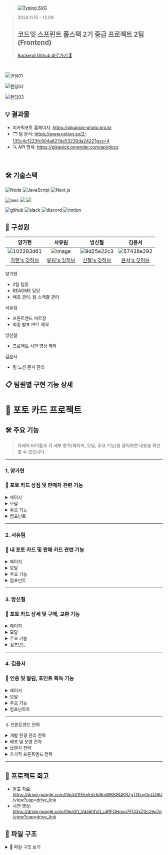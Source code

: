> [![Typing SVG](https://readme-typing-svg.demolab.com?font=Poppins&weight=900&size=46&pause=1000&color=F7D511&vCenter=true&width=435&lines=pikapick+photo)](https://git.io/typing-svg)

> 2024.11.15 - 12.09
> ## 코드잇 스프린트 풀스택 2기 중급 프로젝트 2팀 (Frontend)
> [Backend Github 바로가기 🔗](https://github.com/2-FavoritePhoto-2/2-FavoritePhoto-2-BE)
> 
<br />

![랜딩01](https://github.com/user-attachments/assets/058a430f-2382-45c1-8599-27922dc17067)

![랜딩02](https://github.com/user-attachments/assets/7c149550-721d-45e7-be26-2e3720a49b91)

![랜딩03](https://github.com/user-attachments/assets/71f04101-1647-48f0-a9eb-99fc89fdb6b7)


 
## 💡 결과물

- 피카픽포토 홈페이지: https://pikapick-photo.kro.kr
- 🗂️ 팀 문서: https://www.notion.so/2-135c4cf223fc804a827de53230da2422?pvs=4
- 🔍 API 명세: https://pikapick.onrender.com/api/docs

  
<br />

## 🛠️ 기술스택

![Node](https://img.shields.io/badge/Node.js-43853D?style=for-the-badge&logo=node.js&logoColor=white) ![JavaScript](https://img.shields.io/badge/JavaScript-F7DF1E?style=for-the-badge&logo=javascript&logoColor=black) ![Next.js](https://img.shields.io/badge/Next.js-000000?style=for-the-badge&logo=Next.js&logoColor=white)

![aws](https://img.shields.io/badge/Amazon_AWS-FF9900?style=for-the-badge&logo=amazonaws&logoColor=white) <img src="https://img.shields.io/badge/nginx-009639?style=for-the-badge&logo=nginx&logoColor=green"> <img src="https://img.shields.io/badge/PM2-2B037A?style=for-the-badge&logo=PM2&logoColor=green">

![github](https://img.shields.io/badge/GitHub-100000?style=for-the-badge&logo=github&logoColor=white) ![slack](https://img.shields.io/badge/Slack-4A154B?style=for-the-badge&logo=slack&logoColor=white) ![discord](https://img.shields.io/badge/Discord-7289DA?style=for-the-badge&logo=discord&logoColor=white) ![notion](https://img.shields.io/badge/Notion-000000?style=for-the-badge&logo=notion&logoColor=white)

## 💁 구성원

|                       양가현                      |                     서유림                     |                     방신철                     |                     김윤서                     |
| :------------------------------------------------: | :--------------------------------------------: |:--------------------------------------------: | :--------------------------------------------: | 
|![102293d61](https://github.com/user-attachments/assets/6dd2f9e4-9fd9-4ae7-9691-8ebf59155b5e)|![image](https://github.com/user-attachments/assets/c08fed97-9cf2-4a9e-a39b-e72c9928e132)|![9d25e22c3](https://github.com/user-attachments/assets/3f888f9c-17ab-4af2-ac71-87c541eded85)| ![57438e292](https://github.com/user-attachments/assets/f9851293-cbb1-45a0-a2d5-024e8b1845fd)|
| [가현's 깃허브](https://github.com/gahyeon-yang) | [유림's 깃허브](https://github.com/Seo-Yurim) |[신철's 깃허브](https://github.com/bangsinchur) | [윤서's 깃허브](https://github.com/hello-yoon)  |

양가현
- 2팀 팀장
- README 담당
- 배포 관리, 팀 스케쥴 관리

서유림
- 프론트엔드 파트장
- 최종 발표 PPT 제작

방신철
- 프로젝트 시연 영상 제작

김윤서
- 팀 노션 문서 관리

## 📋 팀원별 구현 기능 상세

# 📸 포토 카드 프로젝트

## 🛠️ 주요 기능  
> 아래의 타이틀과 각 세부 항목(페이지, 모달, 주요 기능)을 클릭하면 내용을 확인할 수 있습니다.

---

### 1. 양가현
### 🎨 **포토 카드 상점 및 판매자 관련 기능**
<details>
<summary>페이지</summary>

- **마켓플레이스 페이지**  
- **판매 등록 성공/실패 페이지**  

</details>

<details>
<summary>모달</summary>

- **판매 등록 모달**  
- **포토 카드 수정/판매 취소 모달**  
- **교환 승인/거절 모달**  
- **로그인 필요 모달**  

</details>

<details>
<summary>주요 기능</summary>

- **상점 관리**:  
  - 상점에 등록된 카드 리스트 조회  
  - 검색, 필터(등급, 장르, 설명, 매진 여부 등), 정렬(최신/오래된 순, 낮은/높은 가격 순)  
  - 무한 스크롤링  

- **포토 카드 판매**:  
  - 판매 등록  
  - 판매 정보 수정 및 판매 취소  

- **교환 승인/거절**:  
  - 교환 요청 목록 조회  
  - 교환 제안 승인/거절 처리
 
- **알림 UI**:  
  - 포토 카드 거래와 관련된 알림 제공 (구매 완료, 판매 성사, 교환 승인 등)  
  - 알림 표시 형식:  
    - 1시간~23시간: 시간 단위 표시 (예: 1시간 전)  
    - 24시간~6일: 일 단위 표시 (예: 1일 전)  
    - 7일~3주: 주 단위 표시 (예: 1주일 전)  
    - 4주~11개월: 월 단위 표시 (예: 1개월 전)  
    - 12개월 이상: 년 단위 표시 (예: 1년 전)  

</details>
<details>
<summary>컴포넌트</summary>

- **모달 컴포넌트**  
  - 확인 모달:  
    - 로그인 필요  
    - 구매하기  
    - 교환 제시 취소  
    - 교환 제시 거절  
    - 교환 제시 승인  
    - 판매 내리기  
- **공통 컴포넌트**  
  - 드롭다운  
  - 검색  
  - 모달 레이아웃  
  - 성공/실패 페이지  

</details>

---

### 2. 서유림
### 🧸 **내 포토 카드 및 판매 카드 관련 기능**
<details>
<summary>페이지</summary>

- **마이갤러리 페이지**  
- **포토 카드 등록 페이지**  
- **판매 카드 페이지**  
- **등록 성공/실패 페이지**  

</details>

<details>
<summary>모달</summary>

- **판매 등록 모달**  

</details>

<details>
<summary>주요 기능</summary>

- **구매한 포토 카드 관리**:  
  - 필터, 정렬, 검색, 페이지네이션 지원  
  - 구매한 포토 카드 전체 조회  

- **포토 카드 등록**:  
  - 카드 생성 및 세부 정보 입력  
  - 이름, 최소 가격, 등급, 총 발행량, 장르, 설명 등  

- **판매 카드 관리**:  
  - 판매 상태, 교환 상태 관리  
  - 동일 카드의 일부 판매/교환 구분  

</details>
<details>
<summary>컴포넌트</summary>

- **카드 컴포넌트**  
  - 포토 카드: 상점, 마이갤러리, 내가 제시한 교환목록, 교환 제시 카드  
- **모달 컴포넌트**  
  - 판매하기  
  - 수정하기  
- **공통 컴포넌트**  
  - input / textarea  
- **기타**  
  - 등급 카테고리 컴포넌트  

</details>


---

### 3. 방신철
### 🔄 **포토 카드 상세 및 구매, 교환 기능**
<details>
<summary>페이지</summary>

- **판매 중인 포토 카드 상세 페이지**  
- **구매 성공/실패 페이지**  
- **교환 제시 성공/실패 페이지**  

</details>

<details>
<summary>모달</summary>

- **교환 제시 모달**  
- **교환 제시 취소 모달**  

</details>

<details>
<summary>주요 기능</summary>

- **포토 카드 구매**:  
  - 매진되지 않은 포토 카드를 포인트로 구매  
  - 구매자의 포인트 차감 및 판매자의 포인트 적립  

- **교환 제시**:  
  - 특정 카드에 교환 제안서를 발송  
  - 판매자가 교환 승인 시 카드 소유권 변경  

- **상세 정보 조회**:  
  - 포토 카드의 상세 정보(이름, 등급, 가격 등) 확인  
  - 연관 상품도 카드 형식으로 표시  

</details>
<details>
<summary>컴포넌트</summary>

- **카드 컴포넌트**  
  - 세부 정보 카드:  
    - 상품 정보(구매자 기준)  
    - 상품 정보(판매자 기준)  
    - 내 카드 상세  
    - 판매 시 입력 정보  
- **모달 컴포넌트**  
  - 교환하기  
- **공통 컴포넌트**  
  - 수량 조절  

</details>

---

### 4. 김윤서 
### 🎁 **인증 및 알림, 포인트 획득 기능**
<details>
<summary>페이지</summary>

- **로그인, 회원가입 페이지**  

</details>

<details>
<summary>모달</summary>

- **로그인/회원가입 오류 모달**  
- **포인트 획득 이벤트 모달**  

</details>

<details>
<summary>주요 기능</summary>

- **인증 기능**:  
  - 회원가입, 로그인/로그아웃  
  - 로그인 시 nav바에 유저 프로필 표시  

- **포인트 획득 기능**:  
  - 랜덤 상자 뽑기를 통해 포인트 적립  

</details>
<details>
<summary>컴포넌트트</summary>

- **모달 컴포넌트**  
  - 랜덤 포인트 획득  
  - 프로필  
- **기타**  
  - Nav 컴포넌트  

</details>

---

⚓️ 프론트엔드 전략
<details> <summary>개발 환경 관리 전략</summary>
 
**`Prettier` `nvm(Node Version Manager)` 활용**

- PrettierRc: 프로젝트 내에서 코드 스타일을 일관되게 유지하기 위해 PrettierRc를 사용하여 세부 설정을 적용했습니다. 이를 통해 코드 가독성을 높이고, 협업 과정에서 발생할 수 있는 스타일 차이를 최소화했습니다.
- nvm: 팀원 간 Node.js 버전 차이로 인한 문제를 방지하기 위해 nvm을 사용했습니다. 환경 설정 및 적용이 간단하여 모든 팀원이 동일한 Node.js 환경에서 작업할 수 있었습니다.
  
</details> <details> <summary>배포 및 운영 전략</summary>
 
**`AWS (EC2)` `Nginx` `PM2` 활용**

- AWS: EC2를 사용해 백엔드와 프론트엔드를 배포했습니다. AWS 환경을 통해 배포 과정에서 실무적인 경험을 쌓았습니다.
- Nginx: Reverse Proxy로 설정하여 프론트엔드와 백엔드 간의 쿠키 사용 및 CORS 문제를 방지했습니다. 이를 통해 모든 요청을 하나의 도메인에서 처리하도록 구성해 배포 후 안정성을 확보했습니다.
- PM2: 프로세스 관리와 로그 모니터링에 활용했습니다. 무중단 배포를 통해 서비스 가용성을 유지하고, 변경 사항을 신속히 반영할 수 있었습니다.

</details> <details> <summary>브랜치 전략</summary>
 
**`main` - `dev` - `feat` 브랜치로 구성**

- main 브랜치: 안정적인 배포용 브랜치로, 최종 프로덕션 환경에서의 신뢰도를 유지했습니다.
- dev 브랜치: 통합과 테스트를 위한 브랜치로, 전체 기능 개발 흐름을 점검했습니다. 개발용으로 AWS에서 실시간 업데이트하며 프론트엔드 작업의 연속성을 보장했습니다.
- feat 브랜치: 개별 기능 구현 및 수정 작업에 사용해 작업 단위를 명확히 하고, 병합 시 충돌을 최소화했습니다.
- 
</details> <details> <summary>추가적 프론트엔드 전략</summary>
 
**`컴포넌트 설계` 및 `협업`**
- 컴포넌트 재사용성 강화: Atomic Design 패턴을 일부 적용해 컴포넌트를 계층적으로 설계했습니다. 이를 통해 UI 컴포넌트의 재사용성을 높이고 유지보수성을 강화했습니다.
- Notion과 Figma: 백엔드와의 원활한 협업을 위해 API 명세 및 디자인 시안 관련 커뮤니케이션 도구로 사용했습니다.
</details>

---

## 🍰 프로젝트 회고

- 발표 자료: https://drive.google.com/file/d/1tEknEdzkiBmWKKBQK9ZgTfEoyttcOJ9U/view?usp=drive_link
- 시연 영상: https://drive.google.com/file/d/1_Vda6hfvO_u9fFOHosq7FCGxZ0c2eq7q/view?usp=drive_link


## 📁 파일 구조
<details>
<summary>📁 파일 구조 보기</summary>

 
```

📦components
 ┣ 📂Common
 ┃ ┣ 📂CardInfo
 ┃ ┣ 📂Dropdown
 ┃ ┃ ┗ 📂Sort
 ┃ ┣ 📂Grade
 ┃ ┣ 📂Input
 ┃ ┣ 📂Modal
 ┃ ┣ 📂Pagination
 ┃ ┣ 📂PhotoCard
 ┃ ┣ 📂Profile
 ┃ ┣ 📂Quantity
 ┃ ┣ 📂RandomBox
 ┃ ┣ 📂SearchBar
 ┃ ┗ 📂SuccessFail
 ┣ 📂CreateCard
 ┣ 📂Landing
 ┣ 📂MyGallery
 ┣ 📂MyShop
 ┗ 📂PocketPlace
📦hooks
📦pages
 ┣ 📂auth
 ┣ 📂card
 ┃ ┗ 📂[id]
 ┣ 📂myGallery
 ┃ ┗ 📂[id]
 ┣ 📂myShop
 ┣ 📂pocketPlace
 ┣ 📂SuccessFail
 ┣ 📜404.js
 ┣ 📜index.js
 ┣ 📜randomtest.js
 ┣ 📜_app.js
 ┗ 📜_document.js
 📦public
 ┣ 📂assets
 ┣ 📂fonts
 ┗ 📜favicon.ico
 📦styles
 
```

